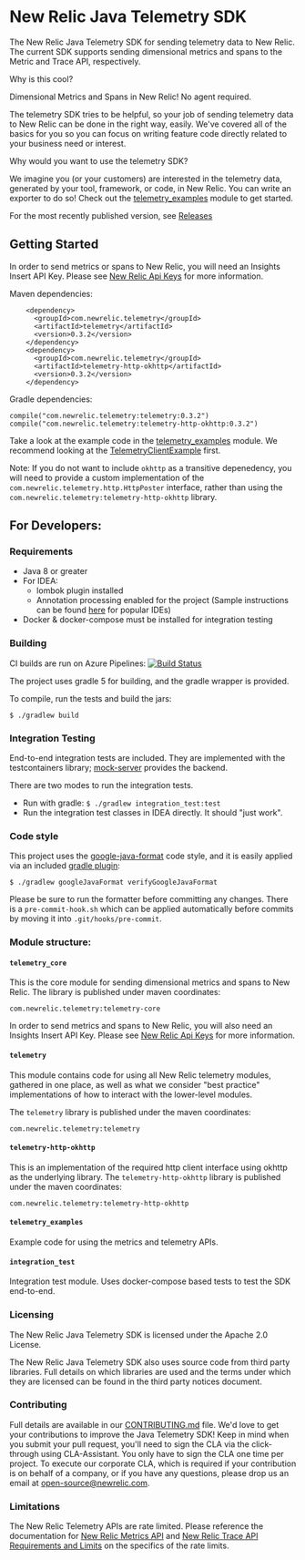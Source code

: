 # New Relic Java Telemetry SDK 
The New Relic Java Telemetry SDK for sending telemetry data to New Relic.
The current SDK supports sending dimensional metrics and spans to the Metric and Trace API, respectively.

Why is this cool?

Dimensional Metrics and Spans in New Relic! No agent required. 

The telemetry SDK tries to be helpful, so your job of sending telemetry data to New Relic can be done in the right way, easily. We've covered all of the basics for you so you can focus on writing feature code directly related to your business need or interest.

Why would you want to use the telemetry SDK?

We imagine you (or your customers) are interested in the telemetry data, generated by your tool, framework, or code, in New Relic. You can write an exporter to do so! Check out the [telemetry_examples](telemetry_examples) module to get started.

For the most recently published version, see [Releases](https://github.com/newrelic/newrelic-telemetry-sdk-java/releases)

## Getting Started

In order to send metrics or spans to New Relic, you will need an Insights Insert API Key. 
Please see [New Relic Api Keys](https://docs.newrelic.com/docs/apis/getting-started/intro-apis/understand-new-relic-api-keys#user-api-key)
for more information.

Maven dependencies:

```
    <dependency>
      <groupId>com.newrelic.telemetry</groupId>
      <artifactId>telemetry</artifactId>
      <version>0.3.2</version>
    </dependency>
    <dependency>
      <groupId>com.newrelic.telemetry</groupId>
      <artifactId>telemetry-http-okhttp</artifactId>
      <version>0.3.2</version>
    </dependency>
```

Gradle dependencies: 

```
compile("com.newrelic.telemetry:telemetry:0.3.2")
compile("com.newrelic.telemetry:telemetry-http-okhttp:0.3.2")
```

Take a look at the example code in the [telemetry_examples](telemetry_examples) module. 
We recommend looking at the [TelemetryClientExample](telemetry_examples/src/main/java/com/newrelic/telemetry/examples/TelemetryClientExample.java)
first.

Note: If you do not want to include `okhttp` as a transitive depenedency, you will need to provide a custom implementation of the 
`com.newrelic.telemetry.http.HttpPoster` interface, rather than using the `com.newrelic.telemetry:telemetry-http-okhttp` library.

## For Developers: 
### Requirements

* Java 8 or greater
* For IDEA:
    * lombok plugin installed
    * Annotation processing enabled for the project (Sample instructions can be found [here](https://immutables.github.io/apt.html) for popular IDEs)
* Docker & docker-compose must be installed for integration testing

### Building
CI builds are run on Azure Pipelines: 
[![Build Status](https://dev.azure.com/NRAzurePipelines/Java%20CI/_apis/build/status/PR%20build%20for%20java%20telemetry?branchName=master)](https://dev.azure.com/NRAzurePipelines/Java%20CI/_build/latest?definitionId=6&branchName=master)

The project uses gradle 5 for building, and the gradle wrapper is provided.

To compile, run the tests and build the jars:

`$ ./gradlew build`

### Integration Testing

End-to-end integration tests are included. 
They are implemented with the testcontainers library; [mock-server](https://github.com/jamesdbloom/mockserver) provides the backend.

There are two modes to run the integration tests.
* Run with gradle: `$ ./gradlew integration_test:test`
* Run the integration test classes in IDEA directly. It should "just work".

### Code style
This project uses the [google-java-format](https://github.com/google/google-java-format) code style, and it is 
easily applied via an included [gradle plugin](https://github.com/sherter/google-java-format-gradle-plugin):

`$ ./gradlew googleJavaFormat verifyGoogleJavaFormat`

Please be sure to run the formatter before committing any changes. There is a `pre-commit-hook.sh` which can 
be applied automatically before commits by moving it into `.git/hooks/pre-commit`.

### Module structure:

#### `telemetry_core`
This is the core module for sending dimensional metrics and spans to New Relic. The library is published under maven coordinates:

`com.newrelic.telemetry:telemetry-core`

In order to send metrics and spans to New Relic, you will also need an Insights Insert API Key. 
Please see [New Relic Api Keys](https://docs.newrelic.com/docs/apis/getting-started/intro-apis/understand-new-relic-api-keys#user-api-key)
for more information.

#### `telemetry`
This module contains code for using all New Relic telemetry modules, gathered in one place, as well as what we 
consider "best practice" implementations of how to interact with the lower-level modules.

The `telemetry` library is published under the maven coordinates:

`com.newrelic.telemetry:telemetry`

#### `telemetry-http-okhttp`
This is an implementation of the required http client interface using okhttp as the underlying library.
The `telemetry-http-okhttp` library is published under the maven coordinates:

`com.newrelic.telemetry:telemetry-http-okhttp`

#### `telemetry_examples`
Example code for using the metrics and telemetry APIs.

#### `integration_test`
Integration test module. Uses docker-compose based tests to test the SDK end-to-end.

### Licensing
The New Relic Java Telemetry SDK is licensed under the Apache 2.0 License.

The New Relic Java Telemetry SDK also uses source code from third party libraries. 
Full details on which libraries are used and the terms under which they are licensed can be found in the 
third party notices document.

### Contributing
Full details are available in our [CONTRIBUTING.md](CONTRIBUTING.md) file. 
We'd love to get your contributions to improve the Java Telemetry SDK! Keep in mind when you submit your pull request, you'll need to sign the CLA via the click-through using CLA-Assistant. You only have to sign the CLA one time per project.
To execute our corporate CLA, which is required if your contribution is on behalf of a company, or if you have any questions, please drop us an email at open-source@newrelic.com. 

### Limitations
The New Relic Telemetry APIs are rate limited. Please reference the documentation for [New Relic Metrics API](https://docs.newrelic.com/docs/introduction-new-relic-metric-api) and [New Relic Trace API Requirements and Limits](https://docs.newrelic.com/docs/apm/distributed-tracing/trace-api/trace-api-general-requirements-limits) on the specifics of the rate limits.
